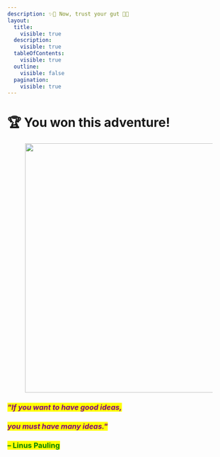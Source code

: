 ```yaml
---
description: ✨🌹 Now, trust your gut 🌹✨
layout:
  title:
    visible: true
  description:
    visible: true
  tableOfContents:
    visible: true
  outline:
    visible: false
  pagination:
    visible: true
---
```


# 🏆 You won this adventure!

<figure><img src="../../../../../../.gitbook/assets/pexels-btgl-♡-3689671.jpg" alt="" width="563"><figcaption></figcaption></figure>

### _<mark style="color:purple;">"If you want to have good ideas,</mark>_&#x20;

### _<mark style="color:purple;">you must have many ideas."</mark>_&#x20;

### <mark style="color:green;">– Linus Pauling</mark>
